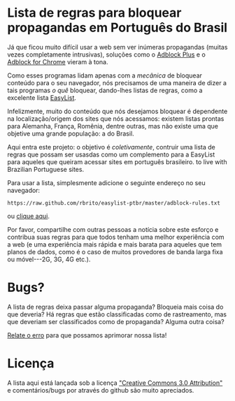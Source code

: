 # Lista de regras para bloquear propagandas em Português do Brasil

Já que ficou muito difícil usar a web sem ver inúmeras propagandas (muitas
vezes completamente intrusivas), soluções como o [Adblock Plus][0] e o
[Adblock for Chrome][1] vieram à tona.

Como esses programas lidam apenas com a *mecânica* de bloquear conteúdo para
o seu navegador, nós precisamos de uma maneira de dizer a tais programas *o
quê* bloquear, dando-lhes listas de regras, como a excelente lista
[EasyList][2].

Infelizmente, muito do conteúdo que nós desejamos bloquear é dependente
na localização/origem dos sites que nós acessamos: existem listas prontas
para Alemanha, França, Romênia, dentre outras, mas não existe uma que
objetive uma grande população: a do Brasil.

Aqui entra este projeto: o objetivo é *coletivamente*, contruir uma lista de
regras que possam ser usasdas como um complemento para a EasyList para
aqueles que queiram acessar sites em português brasileiro.
to live with Brazilian Portuguese sites.

Para usar a lista, simplesmente adicione o seguinte endereço no seu
navegador:

    https://raw.github.com/rbrito/easylist-ptbr/master/adblock-rules.txt

ou <a href="abp:subscribe?location=https://raw.github.com/rbrito/easylist-ptbr/master/adblock-rules.txt&title=ABP%20pt-br">clique aqui</a>.


Por favor, compartilhe com outras pessoas a notícia sobre este esforço e
contribua suas regras para que todos tenham uma melhor experiência com a web
(e uma experiência mais rápida e mais barata para aqueles que tem planos de
dados, como é o caso de muitos provedores de banda larga fixa ou móvel---2G,
3G, 4G etc.).

# Bugs?

A lista de regras deixa passar alguma propaganda? Bloqueia mais coisa do que
deveria? Há regras que estão classificadas como de rastreamento, mas que
deveriam ser classificados como de propaganda? Alguma outra coisa?

[Relate o erro][5] para que possamos aprimorar nossa lista!

# Licença

A lista aqui está lançada sob a licença
["Creative Commons 3.0 Attribution"][4] e comentários/bugs por através do
github são muito apreciados.


[0]: http://adblockplus.org/en/
[1]: https://chrome.google.com/extensions/detail/gighmmpiobklfepjocnamgkkbiglidom
[2]: https://adblockplus.org/en/subscriptions
[4]: http://creativecommons.org/licenses/by/3.0/
[5]: https://github.com/rbrito/easylist-ptbr/issues
